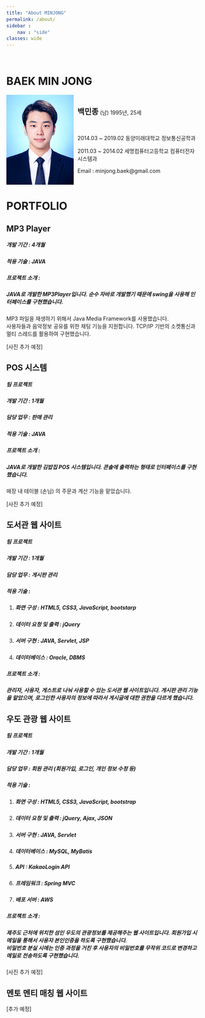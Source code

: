 ```yaml
---
title: "About MINJONG"
permalink: /about/
sidebar : 
    nav : "side"
classes: wide
---
```


<br>



# BAEK MIN JONG

<div>
    <img src="/assets/images/posts/about/bio-photo12.jpg" style="zoom:50%; display: inline-block; float: left" />
    <div style="height: 236px; display: flex; align-items: center; font-size:14px;">
        <div style="margin-left: 10px;">
            <p><span style="font-size: 20px; font-weight: bold">백민종</span> (남) 1995년, 25세</p><br>
            <p>2014.03 ~ 2019.02 동양미래대학교 정보통신공학과</p>
            <p>2011.03 ~ 2014.02 세명컴퓨터고등학교 컴퓨터전자시스템과</p>
            <p>Email : minjong.baek@gmail.com</p>
        </div>
    </div>
</div>





# PORTFOLIO

## MP3 Player

##### 개발 기간 : 4개월 

##### 적용 기술 : JAVA 

##### 프로젝트 소개 : 

##### JAVA로 개발한 MP3Player입니다. 순수 자바로 개발했기 때문에 swing을 사용해 인터페이스를 구현했습니다.
MP3 파일을 재생하기 위해서 Java Media Framework를 사용했습니다.<br>사용자들과 음악정보 공유를 위한 채팅 기능을 지원합니다. TCP/IP 기반의 소켓통신과 멀티 스레드를 활용하여 구현했습니다.

[사진 추가 예정]



## POS 시스템 

##### 팀 프로젝트

##### 개발 기간 : 1개월

##### 담당 업무 : 판매 관리

##### 적용 기술 : JAVA

##### 프로젝트 소개 :

#####  JAVA로 개발한 김밥집 POS 시스템입니다. 콘솔에 출력하는 형태로 인터페이스를 구현했습니다. 
매장 내 테이블 (손님) 의 주문과 계산 기능을 맡았습니다.

[사진 추가 예정]



## 도서관 웹 사이트

##### 팀 프로젝트

##### 개발 기간 : 1개월

##### 담당 업무 : 게시판 관리

##### 적용 기술 :

1. ##### 화면 구성 : HTML5, CSS3, JavaScript, bootstarp

2. ##### 데이터 요청 및 출력 : jQuery 

3. ##### 서버 구현 : JAVA, Servlet, JSP 

4. ##### 데이터베이스 : Oracle, DBMS 

##### 프로젝트 소개 :
  #####   관리자, 사용자, 게스트로 나눠 사용할 수 있는 도서관 웹 사이트입니다. 게시판 관리 기능을 맡았으며, 로그인한 사용자의 정보에 따라서 게시글에 대한 권한을 다르게 했습니다.



## 우도 관광 웹 사이트

##### 팀 프로젝트

##### 개발 기간 : 1개월

##### 담당 업무 : 회원 관리 (회원가입, 로그인, 개인 정보 수정 등)

##### 적용 기술 :

1. ##### 화면 구성 : HTML5, CSS3, JavaScript, bootstrap

2. ##### 데이터 요청 및 출력 : jQuery, Ajax, JSON

3. ##### 서버 구현 : JAVA, Servlet

4. ##### 데이터베이스 : MySQL, MyBatis

5. ##### API : KakaoLogin API

6. ##### 프레임워크 : Spring MVC

7. ##### 배포 서버 : AWS

##### 프로젝트 소개 :

#####    제주도 근처에 위치한 섬인 우도의 관광정보를 제공해주는 웹 사이트입니다. 회원가입 시 메일을 통해서 사용자 본인인증을 하도록 구현했습니다.<br>  비밀번호 분실 시에는 인증 과정을 거친 후 사용자의 비밀번호를 무작위 코드로 변경하고 메일로 전송하도록 구현했습니다. 



[사진 추가 예정]



## 멘토 멘티 매칭 웹 사이트



[추가 예정]